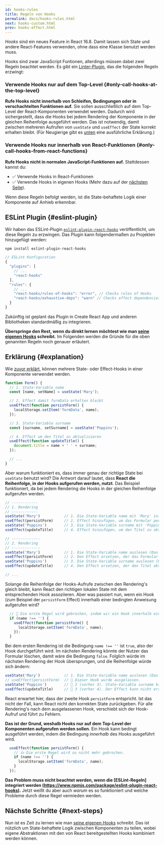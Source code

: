 ```yaml
---
id: hooks-rules
title: Regeln von Hooks
permalink: docs/hooks-rules.html
next: hooks-custom.html
prev: hooks-effect.html
---
```


*Hooks* sind ein neues Feature in React 16.8. Damit lassen sich State und andere React-Features verwenden, ohne dass eine Klasse benutzt werden muss.

Hooks sind zwar JavaScript Funtionen, allerdings müssen dabei zwei Regeln beachtet werden. Es gibt ein [Linter-Plugin](https://www.npmjs.com/package/eslint-plugin-react-hooks), das die folgenden Regeln erzwingt:

### Verwende Hooks nur auf dem Top-Level {#only-call-hooks-at-the-top-level}

**Rufe Hooks nicht innerhalb von Schleifen, Bedingungen oder in verschachtelten Funktionen auf.** Sie sollen ausschließlich auf dem Top-Level der React-Komponenten verwendet werden. Dadurch wird sichergestellt, dass die Hooks bei jedem Rendering der Komponente in der gleichen Reihenfolge ausgeführt werden. Das ist notwendig, damit zwischen mehreren Aufrufen von `useState` und `useEffect` der State korrekt erhalten bleibt. (Für Neugierige gibt es [unten](#explanation) eine ausführliche Erklärung.)

### Verwende Hooks nur innerhalb von React-Funktionen {#only-call-hooks-from-react-functions}

**Rufe Hooks nicht in normalen JavaScript-Funktionen auf.**  Stattdessen kannst du:

* ✅ Verwende Hooks in React-Funktionen
* ✅ Verwende Hooks in eigenen Hooks (Mehr dazu auf der [nächsten Seite](/docs/hooks-custom.html)).

Wenn diese Regeln befolgt werden, ist die State-behaftete Logik einer Komponente auf Anhieb erkennbar.

## ESLint Plugin {#eslint-plugin}

Wir haben das ESLint-Plugin [`eslint-plugin-react-hooks`](https://www.npmjs.com/package/eslint-plugin-react-hooks) veröffentlicht, um diese Regeln zu erzwingen. Das Plugin kann folgendermaßen zu Projekten hinzugefügt werden:

```bash
npm install eslint-plugin-react-hooks
```

```js
// ESLint Konfiguration
{
  "plugins": [
    // ...
    "react-hooks"
  ],
  "rules": {
    // ...
    "react-hooks/rules-of-hooks": "error", // Checks rules of Hooks
    "react-hooks/exhaustive-deps": "warn" // Checks effect dependencies
  }
}
```

Zukünftig ist geplant das Plugin in Create React App und anderen Bibliotheken standardmäßig zu integrieren.

**Überspringe den Rest, wenn du direkt lernen möchtest wie man [seine eigenen Hooks](/docs/hooks-custom.html) schreibt.** Im Folgenden werden die Gründe für die oben genannten Regeln noch genauer erläutert.

## Erklärung {#explanation}

Wie [zuvor erklärt](/docs/hooks-state.html#tip-using-multiple-state-variables), können mehrere State- oder Effect-Hooks in einer Komponente verwendet werden.

```js
function Form() {
  // 1. State-Variable name
  const [name, setName] = useState('Mary');

  // 2. Effect damit formData erhalten bleibt
  useEffect(function persistForm() {
    localStorage.setItem('formData', name);
  });

  // 3. State-Variable surname
  const [surname, setSurname] = useState('Poppins');

  // 4. Effect um den Titel zu aktualisieren
  useEffect(function updateTitle() {
    document.title = name + ' ' + surname;
  });

  // ...
}
```

Aber warum funktioniert es, dass immer genau der richtige State bei `useState` benutzt wird? Die Antwort darauf lautet, dass **React die Reihenfolge, in der Hooks aufgerufen werden, nutzt**.  Das Beispiel funktioniert, da bei jedem Rendering die Hooks in der gleichen Reihenfolge aufgerufen werden.

```js
// ------------
// 1. Rendering
// ------------
useState('Mary')           // 1. Die State-Variable name mit 'Mary' initialisieren
useEffect(persistForm)     // 2. Effect hinzufügen, um das Formular persistent zu halten
useState('Poppins')        // 3. Die State-Variable surname mit 'Poppins' initialisieren
useEffect(updateTitle)     // 4. Effect hinzufügen, um den Titel zu aktualisieren

// -------------
// 2. Rendering
// -------------
useState('Mary')           // 1. Die State-Variable name auslesen (Das Argument wird ignoriert)
useEffect(persistForm)     // 2. Den Effect ersetzen, der das Formular persistent hält
useState('Poppins')        // 3. Die State-Variable surname auslesen (Das Argument wird ignoriert)
useEffect(updateTitle)     // 4. Den Effect ersetzen, der den Titel aktualisiert

// ...
```

Solange die Reihenfolge der Hooks-Aufrufe zwischen den Rendering's gleich bleibt, kann React den richtigen lokalen State mit dem entsprechenden Hook assoziieren. Aber was passiert nun, wenn ein Hook (zum Beispiel der `persistForm` Effect) innerhalb einer bedingten Anweisung aufgerufen wird?

```js
  // 🔴 Die erste Regel wird gebrochen, indem wir ein Hook innerhalb einer bedingten Anweisung benutzt wird.
  if (name !== '') {
    useEffect(function persistForm() {
      localStorage.setItem('formData', name);
    });
  }
```

Bei dem ersten Rendering ist die Bedingung `name !== ''` ist `true`, also der Hook durchgeführt wird. Im nächsten Rendering könnte der Nutzer das Formular löschen, damit wäre die Bedingung `false`. Folglich würde im nächsten Rendering der Hook übersprungen, und die Reihenfolge würde sich ändern:

```js
useState('Mary')           // 1. Die State-Variable name auslesen (Das Argument wird ignoriert)
// useEffect(persistForm)  // 🔴 Dieser Hook wurde ausgelassen.
useState('Poppins')        // 🔴 2 (vorher 3). State-Variable surname kann nicht ausgelesen werden
useEffect(updateTitle)     // 🔴 3 (vorher 4). Der Effect kann nicht ersetzt werden
```

React erwartet hier, dass der zweite Hook `persistForm` entspricht. Ist das nicht der Fall, kann React nicht den korrekten State zurückgeben. Für alle Rendering's nach dem ausgelassenen Hook, verschiebt sich der Hook-Aufruf und führt zu Fehlern.

**Das ist der Grund, weshalb Hooks nur auf dem Top-Level der Komponenten aufgerufen werden sollen**. Ein Hook kann bedingt ausgeführt werden, indem die Bedingung *innerhalb* des Hooks ausgeführt wird.

```js
  useEffect(function persistForm() {
    // 👍 Die erste Regel wird so nicht mehr gebrochen.
    if (name !== '') {
      localStorage.setItem('formData', name);
    }
  });
```

**Das Problem muss nicht beachtet werden, wenn die [ESLint-Regeln] integriert werden (https://www.npmjs.com/package/eslint-plugin-react-hooks).** Jetzt weißt du aber auch *warum* es so funktioniert und welche Probleme durch diese Regel vermieden werden. 

## Nächste Schritte {#next-steps}

Nun ist es Zeit zu lernen wie man [seine eigenen Hooks](/docs/hooks-custom.html) schreibt. Das ist nützlich um State-behaftete Logik zwischen Komponenten zu teilen, wobei eigene Abstraktionen mit den von React bereitgestellten Hooks kombiniert werden können. 
